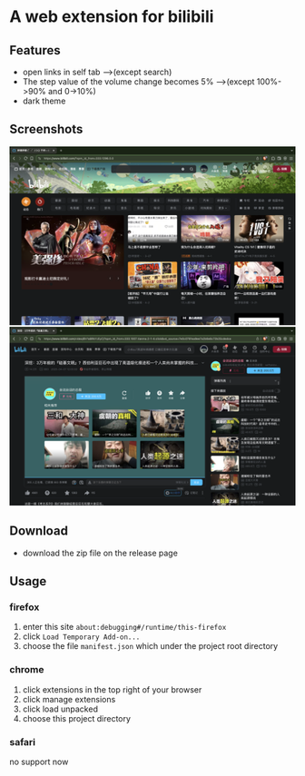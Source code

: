 # A web extension for bilibili

## Features

* open links in self tab -->(except search)
* The step value of the volume change becomes 5% -->(except 100%->90% and 0->10%)
* dark theme

## Screenshots

![front page](images/1.png "front page")
![video page](images/2.png "video page")

## Download

* download the zip file on the release page

## Usage

### firefox

1. enter this site `about:debugging#/runtime/this-firefox`
1. click `Load Temporary Add-on...`
1. choose the file `manifest.json` which under the project root directory

### chrome

1. click extensions in the top right of your browser
1. click manage extensions
1. click load unpacked
1. choose this project directory

### safari

no support now
